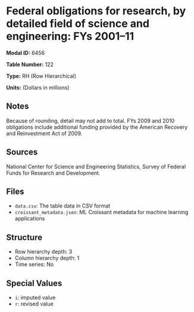 # Federal obligations for research, by detailed field of science and engineering: FYs 2001&#8211;11

**Modal ID:** 6456

**Table Number:** 122

**Type:** RH (Row Hierarchical)

**Units:** (Dollars in millions)

## Notes

Because of rounding, detail may not add to total. FYs 2009 and 2010 obligations include additional funding provided by the American Recovery and Reinvestment Act of 2009.

## Sources

National Center for Science and Engineering Statistics, Survey of Federal Funds for Research and Development.

## Files

- `data.csv`: The table data in CSV format
- `croissant_metadata.json`: ML Croissant metadata for machine learning applications

## Structure

- Row hierarchy depth: 3
- Column hierarchy depth: 1
- Time series: No

## Special Values

- `i`: imputed value
- `r`: revised value
